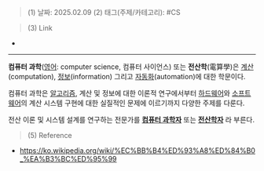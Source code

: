 >(1) 날짜: 2025.02.09
>(2) 태그(주제/카테고리): #CS 

>(3) Link
- 
---

**컴퓨터 과학**([영어](https://ko.wikipedia.org/wiki/%EC%98%81%EC%96%B4 "영어"): computer science, 컴퓨터 사이언스) 또는 **전산학**(電算學)은 [계산](https://ko.wikipedia.org/wiki/%EA%B3%84%EC%82%B0_%EC%9D%B4%EB%A1%A0 "계산 이론")(computation), [정보](https://ko.wikipedia.org/wiki/%EC%A0%95%EB%B3%B4 "정보")(information) 그리고 [자동화](https://ko.wikipedia.org/wiki/%EC%9E%90%EB%8F%99%ED%99%94 "자동화")(automation)에 대한 학문이다.

컴퓨터 과학은 [알고리즘](https://ko.wikipedia.org/wiki/%EC%95%8C%EA%B3%A0%EB%A6%AC%EC%A6%98 "알고리즘"), 계산 및 정보에 대한 이론적 연구에서부터 [하드웨어](https://ko.wikipedia.org/wiki/%ED%95%98%EB%93%9C%EC%9B%A8%EC%96%B4 "하드웨어")와 [소프트웨어](https://ko.wikipedia.org/wiki/%EC%86%8C%ED%94%84%ED%8A%B8%EC%9B%A8%EC%96%B4 "소프트웨어")의 계산 시스템 구현에 대한 실질적인 문제에 이르기까지 다양한 주제를 다룬다.

전산 이론 및 시스템 설계를 연구하는 전문가를 **[컴퓨터 과학자](https://ko.wikipedia.org/wiki/%EC%BB%B4%ED%93%A8%ED%84%B0_%EA%B3%BC%ED%95%99%EC%9E%90 "컴퓨터 과학자")** 또는 **[전산학자](https://ko.wikipedia.org/wiki/%EC%A0%84%EC%82%B0%ED%95%99%EC%9E%90 "전산학자")** 라 부른다.

>(5) Reference
- https://ko.wikipedia.org/wiki/%EC%BB%B4%ED%93%A8%ED%84%B0_%EA%B3%BC%ED%95%99

